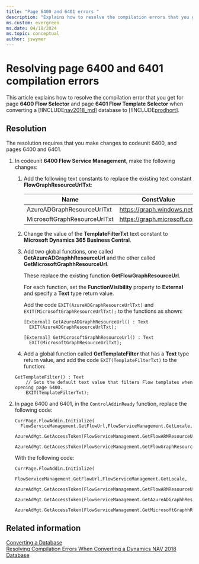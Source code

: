 ```yaml
---
title: "Page 6400 and 6401 errors "
description: "Explains how to resolve the compilation errors that you get forPage 6400 and 6401 when converting a database from Dynamics NAV to Business Central."
ms.custom: evergreen
ms.date: 04/18/2024
ms.topic: conceptual
author: jswymer
---
```

# Resolving page 6400 and 6401 compilation errors 
This article explains how to resolve the compilation error that you get for page **6400 Flow Selector** and page **6401 Flow Template Selector** when converting a [!INCLUDE[nav2018_md](../developer/includes/nav2018_md.md)] database to  [!INCLUDE[prodhort](../developer/includes/prod_short.md)].

## Resolution

The resolution requires that you make changes to codeunit 6400, and pages 6400 and 6401.

1. In codeunit **6400 Flow Service Management**, make the following changes:

   
   1. Add the following text constants to replace the existing text constant **FlowGraphResourceUrlTxt**:
    
      |Name|ConstValue|
      |----|----------|
      |AzureADGraphResourceUrlTxt|https://graph.windows.net|
      |MicrosoftGraphResourceUrlTxt|https://graph.microsoft.com| 	

   2. Change the value of the **TemplateFilterTxt** text constant to **Microsoft Dynamics 365 Business Central**. 

   3. Add two global functions, one called **GetAzureADGraphhResourceUrl** and the other called **GetMicrosoftGraphhResourceUrl**. 
   
      These replace the existing function **GetFlowGraphResourceUrl**.
    
      For each function, set the **FunctionVisibility** property to **External** and specify a **Text** type return value. 
          
      Add the code `EXIT(AzureADGraphResourceUrlTxt)` and `EXIT(MicrosoftGraphResourceUrlTxt);` to the functions as shown:

      ```
      [External] GetAzureADGraphhResourceUrl() : Text
        EXIT(AzureADGraphResourceUrlTxt);
  
      [External] GetMicrosoftGraphhResourceUrl() : Text
        EXIT(MicrosoftGraphResourceUrlTxt);
      ```
    4. Add a global function called **GetTemplateFilter** that has a **Text** type return value, and add the code `EXIT(TemplateFilterTxt)` to the function:

      ```
      GetTemplateFilter() : Text
          // Gets the default text value that filters Flow templates when opening page 6400.
          EXIT(TemplateFilterTxt);
      ```
2. In page 6400 and 6401, in the `ControlAddinReady` function, replace the following code:

    ``` 
    CurrPage.FlowAddin.Initialize(
      FlowServiceManagement.GetFlowUrl,FlowServiceManagement.GetLocale,
      AzureAdMgt.GetAccessToken(FlowServiceManagement.GetFlowARMResourceUrl,FlowServiceManagement.GetFlowResourceName,FALSE),
      AzureAdMgt.GetAccessToken(FlowServiceManagement.GetFlowGraphResourceUrl,FlowServiceManagement.GetFlowResourceName,FALSE));
    ```
    
    With the following code:
    
    ```
    CurrPage.FlowAddin.Initialize(
            FlowServiceManagement.GetFlowUrl,FlowServiceManagement.GetLocale,
            AzureAdMgt.GetAccessToken(FlowServiceManagement.GetFlowARMResourceUrl,FlowServiceManagement.GetFlowResourceName,FALSE),
            AzureAdMgt.GetAccessToken(FlowServiceManagement.GetAzureADGraphhResourceUrl,FlowServiceManagement.GetFlowResourceName,FALSE),
            AzureAdMgt.GetAccessToken(FlowServiceManagement.GetMicrosoftGraphhResourceUrl,FlowServiceManagement.GetFlowResourceName,FALSE));
    ```
    


## Related information  
 [Converting a Database](Converting-a-Database.md)  
 [Resolving Compilation Errors When Converting a Dynamics NAV 2018 Database](Resolve-Compile-Errors-When-Converting-Dynamics-NAV-2018-Database.md)  
